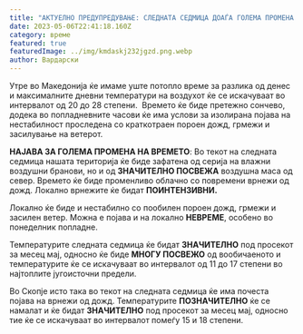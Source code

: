 ```yaml
---
title: "АКТУЕЛНО ПРЕДУПРЕДУВАЊЕ: СЛЕДНАТА СЕДМИЦА ДОАЃА ГОЛЕМА ПРОМЕНА НА ВРЕМЕТО "
date: 2023-05-06T22:41:18.160Z
category: време
featured: true
featuredImage: ../img/kmdaskj232jgzd.png.webp
author: Вардарски
---
```


<!--StartFragment-->

Утре во Македонија ќе имаме уште потопло време за разлика од денес и максималните дневни температури на воздухот ќе се искачуваат во интервалот од 20 до 28 степени.  Времето ќе биде претежно сончево, додека во попладневните часови ќе има услови за изолирана појава на нестабилност проследена со краткотраен пороен дожд, грмежи и засилување на ветерот.

**НАЈАВА ЗА ГОЛЕМА ПРОМЕНА НА ВРЕМЕТО**: Во текот на следната седмица нашата територија ќе биде зафатена од серија на влажни воздушни бранови, но и од **ЗНАЧИТЕЛНО ПОСВЕЖА** воздушна маса од север. Времето ќе биде променливо облачно со повремени врнежи од дожд. Локално врнежите ќе бидат **ПОИНТЕНЗИВНИ.**

Локално ќе биде и нестабилно со пообилен пороен дожд, грмежи и засилен ветер. Можна е појава и на локално **НЕВРЕМЕ**, особено во понеделник попладне.

Температурите следната седмица ќе бидат **ЗНАЧИТЕЛНО** под просекот за месец мај, односно ќе биде **МНОГУ ПОСВЕЖО** од вообичаеното и температурите ќе се искачуваат во интервалот од 11 до 17 степени во најтоплите југоисточни предели.

Во Скопје исто така во текот на следната седмица ќе има почеста појава на врнежи од дожд. Температурите **ПОЗНАЧИТЕЛНО** ќе се намалат и ќе бидат **ЗНАЧИТЕЛНО** под просекот за месец мај, односно тие ќе се искачуваат во интервалот помеѓу 15 и 18 степени.

<!--EndFragment-->
